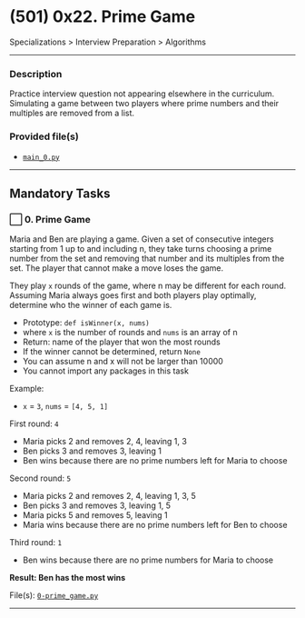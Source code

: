 # (501) 0x22. Prime Game
Specializations > Interview Preparation > Algorithms

---


### Description
Practice interview question not appearing elsewhere in the curriculum. Simulating a game between two players where prime numbers and their multiples are removed from a list.

### Provided file(s)
* [`main_0.py`](./main_0.py)

---

## Mandatory Tasks

### :white_large_square: 0. Prime Game
Maria and Ben are playing a game. Given a set of consecutive integers starting from 1 up to and including n, they take turns choosing a prime number from the set and removing that number and its multiples from the set. The player that cannot make a move loses the game.

They play `x` rounds of the game, where n may be different for each round. Assuming Maria always goes first and both players play optimally, determine who the winner of each game is.

* Prototype: `def isWinner(x, nums)`
* where `x` is the number of rounds and `nums` is an array of n
* Return: name of the player that won the most rounds
* If the winner cannot be determined, return `None`
* You can assume n and x will not be larger than 10000
* You cannot import any packages in this task

Example:

* `x` = `3`, `nums` = `[4, 5, 1]`

First round: `4`

* Maria picks 2 and removes 2, 4, leaving 1, 3
* Ben picks 3 and removes 3, leaving 1
* Ben wins because there are no prime numbers left for Maria to choose

Second round: `5`

* Maria picks 2 and removes 2, 4, leaving 1, 3, 5
* Ben picks 3 and removes 3, leaving 1, 5
* Maria picks 5 and removes 5, leaving 1
* Maria wins because there are no prime numbers left for Ben to choose

Third round: `1`

* Ben wins because there are no prime numbers for Maria to choose

**Result: Ben has the most wins**

File(s): [`0-prime_game.py`](./0-prime_game.py)

---

